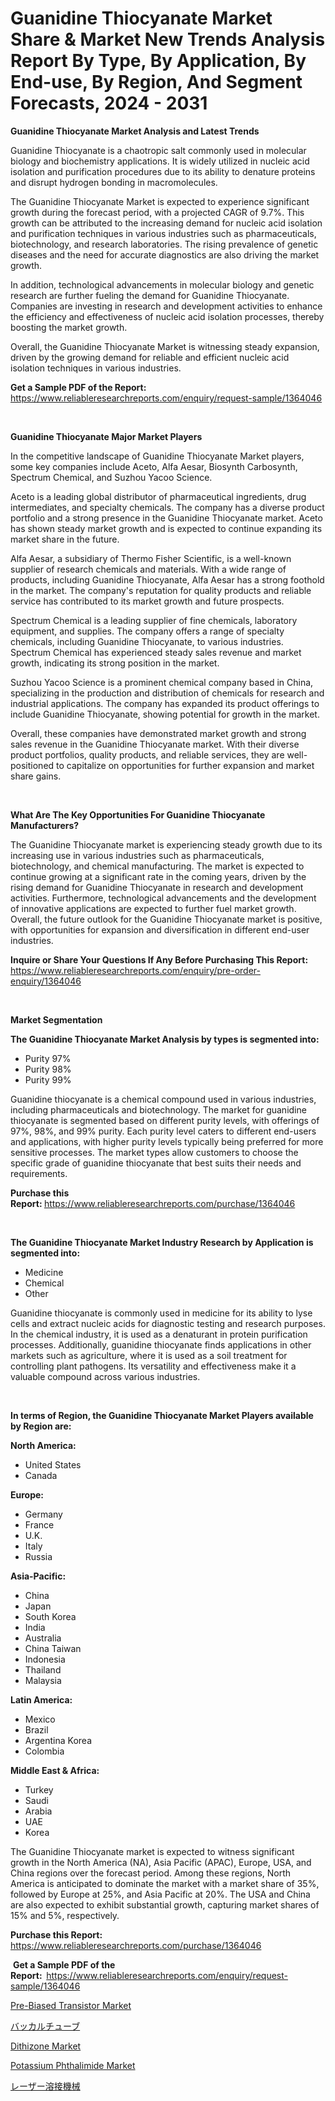 <p><h1>Guanidine Thiocyanate Market Share & Market New Trends Analysis Report By Type, By Application, By End-use, By Region, And Segment Forecasts, 2024 - 2031</h1></p><p><strong>Guanidine Thiocyanate Market Analysis and Latest Trends</strong></p>
<p><p>Guanidine Thiocyanate is a chaotropic salt commonly used in molecular biology and biochemistry applications. It is widely utilized in nucleic acid isolation and purification procedures due to its ability to denature proteins and disrupt hydrogen bonding in macromolecules.</p><p>The Guanidine Thiocyanate Market is expected to experience significant growth during the forecast period, with a projected CAGR of 9.7%. This growth can be attributed to the increasing demand for nucleic acid isolation and purification techniques in various industries such as pharmaceuticals, biotechnology, and research laboratories. The rising prevalence of genetic diseases and the need for accurate diagnostics are also driving the market growth.</p><p>In addition, technological advancements in molecular biology and genetic research are further fueling the demand for Guanidine Thiocyanate. Companies are investing in research and development activities to enhance the efficiency and effectiveness of nucleic acid isolation processes, thereby boosting the market growth.</p><p>Overall, the Guanidine Thiocyanate Market is witnessing steady expansion, driven by the growing demand for reliable and efficient nucleic acid isolation techniques in various industries.</p></p>
<p><strong>Get a Sample PDF of the Report:&nbsp;</strong> <a href="https://www.reliableresearchreports.com/enquiry/request-sample/1364046">https://www.reliableresearchreports.com/enquiry/request-sample/1364046</a></p>
<p>&nbsp;</p>
<p><strong>Guanidine Thiocyanate Major Market Players</strong></p>
<p><p>In the competitive landscape of Guanidine Thiocyanate Market players, some key companies include Aceto, Alfa Aesar, Biosynth Carbosynth, Spectrum Chemical, and Suzhou Yacoo Science. </p><p>Aceto is a leading global distributor of pharmaceutical ingredients, drug intermediates, and specialty chemicals. The company has a diverse product portfolio and a strong presence in the Guanidine Thiocyanate market. Aceto has shown steady market growth and is expected to continue expanding its market share in the future.</p><p>Alfa Aesar, a subsidiary of Thermo Fisher Scientific, is a well-known supplier of research chemicals and materials. With a wide range of products, including Guanidine Thiocyanate, Alfa Aesar has a strong foothold in the market. The company's reputation for quality products and reliable service has contributed to its market growth and future prospects.</p><p>Spectrum Chemical is a leading supplier of fine chemicals, laboratory equipment, and supplies. The company offers a range of specialty chemicals, including Guanidine Thiocyanate, to various industries. Spectrum Chemical has experienced steady sales revenue and market growth, indicating its strong position in the market.</p><p>Suzhou Yacoo Science is a prominent chemical company based in China, specializing in the production and distribution of chemicals for research and industrial applications. The company has expanded its product offerings to include Guanidine Thiocyanate, showing potential for growth in the market.</p><p>Overall, these companies have demonstrated market growth and strong sales revenue in the Guanidine Thiocyanate market. With their diverse product portfolios, quality products, and reliable services, they are well-positioned to capitalize on opportunities for further expansion and market share gains.</p></p>
<p>&nbsp;</p>
<p><strong>What Are The Key Opportunities For Guanidine Thiocyanate Manufacturers?</strong></p>
<p><p>The Guanidine Thiocyanate market is experiencing steady growth due to its increasing use in various industries such as pharmaceuticals, biotechnology, and chemical manufacturing. The market is expected to continue growing at a significant rate in the coming years, driven by the rising demand for Guanidine Thiocyanate in research and development activities. Furthermore, technological advancements and the development of innovative applications are expected to further fuel market growth. Overall, the future outlook for the Guanidine Thiocyanate market is positive, with opportunities for expansion and diversification in different end-user industries.</p></p>
<p><strong>Inquire or Share Your Questions If Any Before Purchasing This Report:</strong> <a href="https://www.reliableresearchreports.com/enquiry/pre-order-enquiry/1364046">https://www.reliableresearchreports.com/enquiry/pre-order-enquiry/1364046</a></p>
<p>&nbsp;</p>
<p><strong>Market Segmentation</strong></p>
<p><strong>The Guanidine Thiocyanate Market Analysis by types is segmented into:</strong></p>
<p><ul><li>Purity 97%</li><li>Purity 98%</li><li>Purity 99%</li></ul></p>
<p><p>Guanidine thiocyanate is a chemical compound used in various industries, including pharmaceuticals and biotechnology. The market for guanidine thiocyanate is segmented based on different purity levels, with offerings of 97%, 98%, and 99% purity. Each purity level caters to different end-users and applications, with higher purity levels typically being preferred for more sensitive processes. The market types allow customers to choose the specific grade of guanidine thiocyanate that best suits their needs and requirements.</p></p>
<p><strong>Purchase this Report:&nbsp;</strong><a href="https://www.reliableresearchreports.com/purchase/1364046">https://www.reliableresearchreports.com/purchase/1364046</a></p>
<p>&nbsp;</p>
<p><strong>The Guanidine Thiocyanate Market Industry Research by Application is segmented into:</strong></p>
<p><ul><li>Medicine</li><li>Chemical</li><li>Other</li></ul></p>
<p><p>Guanidine thiocyanate is commonly used in medicine for its ability to lyse cells and extract nucleic acids for diagnostic testing and research purposes. In the chemical industry, it is used as a denaturant in protein purification processes. Additionally, guanidine thiocyanate finds applications in other markets such as agriculture, where it is used as a soil treatment for controlling plant pathogens. Its versatility and effectiveness make it a valuable compound across various industries.</p></p>
<p>&nbsp;</p>
<p><strong>In terms of Region, the Guanidine Thiocyanate Market Players available by Region are:</strong></p>
<p>
    <p> <strong> North America: </strong>
        <ul>
            <li>United States</li>
            <li>Canada</li>
        </ul>
        </p> 
    <p> <strong> Europe: </strong>
        <ul>
            <li>Germany</li>
            <li>France</li>
            <li>U.K.</li>
            <li>Italy</li>
            <li>Russia</li>
        </ul>
        </p> 
    <p> <strong> Asia-Pacific: </strong>
        <ul>
            <li>China</li>
            <li>Japan</li>
            <li>South Korea</li>
            <li>India</li>
            <li>Australia</li>
            <li>China Taiwan</li>
            <li>Indonesia</li>
            <li>Thailand</li>
            <li>Malaysia</li>
        </ul>
        </p> 
    <p> <strong> Latin America: </strong>
        <ul>
            <li>Mexico</li>
            <li>Brazil</li>
            <li>Argentina Korea</li>
            <li>Colombia</li>
        </ul>
        </p> 
    <p> <strong> Middle East & Africa: </strong>
        <ul>
            <li>Turkey</li>
            <li>Saudi</li>
            <li>Arabia</li>
            <li>UAE</li>
            <li>Korea</li>
        </ul>
    </p>
    </p>
<p><p>The Guanidine Thiocyanate market is expected to witness significant growth in the North America (NA), Asia Pacific (APAC), Europe, USA, and China regions over the forecast period. Among these regions, North America is anticipated to dominate the market with a market share of 35%, followed by Europe at 25%, and Asia Pacific at 20%. The USA and China are also expected to exhibit substantial growth, capturing market shares of 15% and 5%, respectively.</p></p>
<p><strong>Purchase this Report: </strong><a href="https://www.reliableresearchreports.com/purchase/1364046">https://www.reliableresearchreports.com/purchase/1364046</a></p>
<p>&nbsp;<strong>Get a Sample PDF of the Report:&nbsp;&nbsp;</strong><a href="https://www.reliableresearchreports.com/enquiry/request-sample/1364046">https://www.reliableresearchreports.com/enquiry/request-sample/1364046</a></p>
<p><strong></strong></p>
<p><p><a href="https://issuu.com/reportprime-2/docs/pre-biased-transistor-market-size-2030.pptx">Pre-Biased Transistor Market</a></p><p><a href="https://github.com/ksxzwxabcuynh011/Market-Research-Report-List-1/blob/main/9223410192349.md">バッカルチューブ</a></p><p><a href="https://github.com/dx0328/Market-Research-Report-List-1/blob/main/dithizone-market.md">Dithizone Market</a></p><p><a href="https://github.com/juancolorado15/Market-Research-Report-List-1/blob/main/potassium-phthalimide-market.md">Potassium Phthalimide Market</a></p><p><a href="https://github.com/mcbeesbxa270/Market-Research-Report-List-1/blob/main/4475261192350.md">レーザー溶接機械</a></p></p>